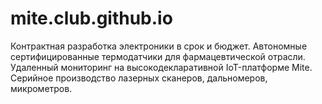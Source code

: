 # mite.club.github.io
Контрактная разработка электроники в срок и бюджет. 
Автономные сертифицированные термодатчики для фармацевтической отрасли. Удаленный мониторинг на высокодекларативной IoT-платформе Mite.
Серийное производство лазерных сканеров, дальномеров, микрометров.
